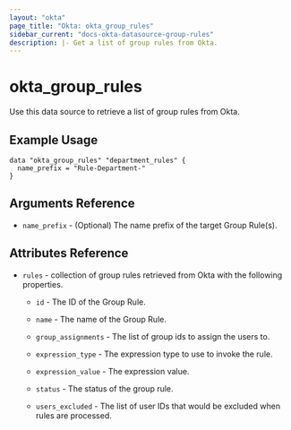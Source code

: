 ```yaml
---
layout: "okta"
page_title: "Okta: okta_group_rules"
sidebar_current: "docs-okta-datasource-group-rules"
description: |- Get a list of group rules from Okta.
---
```


# okta_group_rules

Use this data source to retrieve a list of group rules from Okta.

## Example Usage

```hcl
data "okta_group_rules" "department_rules" {
  name_prefix = "Rule-Department-"
}
```

## Arguments Reference

- `name_prefix` - (Optional) The name prefix of the target Group Rule(s).

## Attributes Reference

- `rules` - collection of group rules retrieved from Okta with the following properties.

  - `id` - The ID of the Group Rule.

  - `name` - The name of the Group Rule.

  - `group_assignments` - The list of group ids to assign the users to.

  - `expression_type` - The expression type to use to invoke the rule.

  - `expression_value` - The expression value.

  - `status` - The status of the group rule.

  - `users_excluded` - The list of user IDs that would be excluded when rules are processed.
